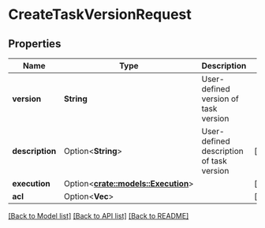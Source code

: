 # CreateTaskVersionRequest

## Properties

Name | Type | Description | Notes
------------ | ------------- | ------------- | -------------
**version** | **String** | User-defined version of task version | 
**description** | Option<**String**> | User-defined description of task version | [optional]
**execution** | Option<[**crate::models::Execution**](Execution.md)> |  | [optional]
**acl** | Option<**Vec<String>**> |  | [optional]

[[Back to Model list]](../README.md#documentation-for-models) [[Back to API list]](../README.md#documentation-for-api-endpoints) [[Back to README]](../README.md)


